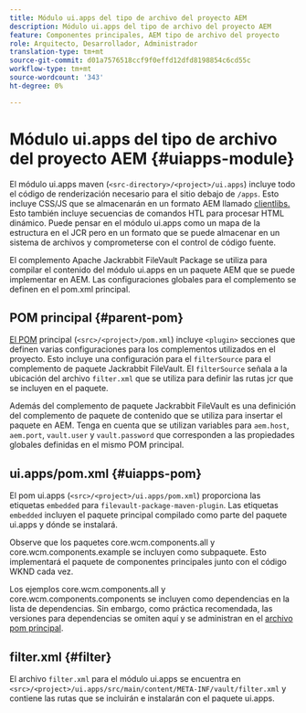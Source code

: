 ```yaml
---
title: Módulo ui.apps del tipo de archivo del proyecto AEM
description: Módulo ui.apps del tipo de archivo del proyecto AEM
feature: Componentes principales, AEM tipo de archivo del proyecto
role: Arquitecto, Desarrollador, Administrador
translation-type: tm+mt
source-git-commit: d01a7576518ccf9f0effd12dfd8198854c6cd55c
workflow-type: tm+mt
source-wordcount: '343'
ht-degree: 0%

---
```



# Módulo ui.apps del tipo de archivo del proyecto AEM {#uiapps-module}

El módulo ui.apps maven (`<src-directory>/<project>/ui.apps`) incluye todo el código de renderización necesario para el sitio debajo de `/apps`. Esto incluye CSS/JS que se almacenarán en un formato AEM llamado [clientlibs.](uifrontend.md#clientlibs) Esto también incluye secuencias de comandos HTL para procesar HTML dinámico. Puede pensar en el módulo ui.apps como un mapa de la estructura en el JCR pero en un formato que se puede almacenar en un sistema de archivos y comprometerse con el control de código fuente.

El complemento Apache Jackrabbit FileVault Package se utiliza para compilar el contenido del módulo ui.apps en un paquete AEM que se puede implementar en AEM. Las configuraciones globales para el complemento se definen en el pom.xml principal.

## POM principal {#parent-pom}

[El POM](/help/developing/archetype/using.md#parent-pom)  principal (`<src>/<project>/pom.xml`) incluye  `<plugin>` secciones que definen varias configuraciones para los complementos utilizados en el proyecto. Esto incluye una configuración para el `filterSource` para el complemento de paquete Jackrabbit FileVault. El `filterSource` señala a la ubicación del archivo `filter.xml` que se utiliza para definir las rutas jcr que se incluyen en el paquete.

Además del complemento de paquete Jackrabbit FileVault es una definición del complemento de paquete de contenido que se utiliza para insertar el paquete en AEM. Tenga en cuenta que se utilizan variables para `aem.host`, `aem.port`, `vault.user` y `vault.password` que corresponden a las propiedades globales definidas en el mismo POM principal.

## ui.apps/pom.xml {#uiapps-pom}

El pom ui.apps (`<src>/<project>/ui.apps/pom.xml`) proporciona las etiquetas `embedded` para `filevault-package-maven-plugin`. Las etiquetas `embedded` incluyen el paquete principal compilado como parte del paquete ui.apps y dónde se instalará.

Observe que los paquetes core.wcm.components.all y core.wcm.components.example se incluyen como subpaquete. Esto implementará el paquete de componentes principales junto con el código WKND cada vez.

Los ejemplos core.wcm.components.all y core.wcm.components.components se incluyen como dependencias en la lista de dependencias. Sin embargo, como práctica recomendada, las versiones para dependencias se omiten aquí y se administran en el [archivo pom principal](/help/developing/archetype/using.md#core-components).

## filter.xml {#filter}

El archivo `filter.xml` para el módulo ui.apps se encuentra en `<src>/<project>/ui.apps/src/main/content/META-INF/vault/filter.xml` y contiene las rutas que se incluirán e instalarán con el paquete ui.apps.
